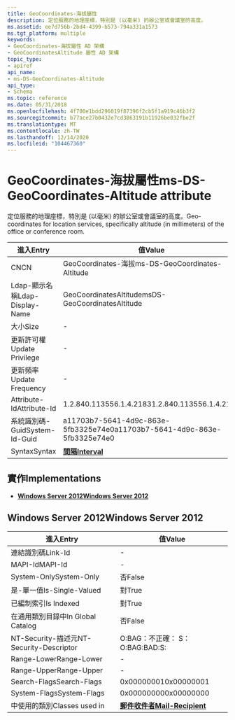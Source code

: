 ```yaml
---
title: GeoCoordinates-海拔屬性
description: 定位服務的地理座標，特別是 (以毫米) 的辦公室或會議室的高度。
ms.assetid: ee7d756b-2bd4-4399-b573-794a331a1573
ms.tgt_platform: multiple
keywords:
- GeoCoordinates-海拔屬性 AD 架構
- GeoCoordinatesAltitude 屬性 AD 架構
topic_type:
- apiref
api_name:
- ms-DS-GeoCoordinates-Altitude
api_type:
- Schema
ms.topic: reference
ms.date: 05/31/2018
ms.openlocfilehash: 4f700e1bdd296019f87396f2cb5f1a919c46b3f2
ms.sourcegitcommit: b77ace27b0432e7cd3863191b11926be032fbe2f
ms.translationtype: MT
ms.contentlocale: zh-TW
ms.lasthandoff: 12/14/2020
ms.locfileid: "104467360"
---
```

# <a name="ms-ds-geocoordinates-altitude-attribute"></a><span data-ttu-id="ff5cd-105">GeoCoordinates-海拔屬性</span><span class="sxs-lookup"><span data-stu-id="ff5cd-105">ms-DS-GeoCoordinates-Altitude attribute</span></span>

<span data-ttu-id="ff5cd-106">定位服務的地理座標，特別是 (以毫米) 的辦公室或會議室的高度。</span><span class="sxs-lookup"><span data-stu-id="ff5cd-106">Geo-coordinates for location services, specifically altitude (in millimeters) of the office or conference room.</span></span>



| <span data-ttu-id="ff5cd-107">進入</span><span class="sxs-lookup"><span data-stu-id="ff5cd-107">Entry</span></span> | <span data-ttu-id="ff5cd-108">值</span><span class="sxs-lookup"><span data-stu-id="ff5cd-108">Value</span></span> |
|-------------------|--------------------------------------|
| <span data-ttu-id="ff5cd-109">CN</span><span class="sxs-lookup"><span data-stu-id="ff5cd-109">CN</span></span>                | <span data-ttu-id="ff5cd-110">GeoCoordinates-海拔</span><span class="sxs-lookup"><span data-stu-id="ff5cd-110">ms-DS-GeoCoordinates-Altitude</span></span>        |
| <span data-ttu-id="ff5cd-111">Ldap-顯示名稱</span><span class="sxs-lookup"><span data-stu-id="ff5cd-111">Ldap-Display-Name</span></span> | <span data-ttu-id="ff5cd-112">GeoCoordinatesAltitude</span><span class="sxs-lookup"><span data-stu-id="ff5cd-112">msDS-GeoCoordinatesAltitude</span></span>          |
| <span data-ttu-id="ff5cd-113">大小</span><span class="sxs-lookup"><span data-stu-id="ff5cd-113">Size</span></span>              | \-                                   |
| <span data-ttu-id="ff5cd-114">更新許可權</span><span class="sxs-lookup"><span data-stu-id="ff5cd-114">Update Privilege</span></span>  | \-                                   |
| <span data-ttu-id="ff5cd-115">更新頻率</span><span class="sxs-lookup"><span data-stu-id="ff5cd-115">Update Frequency</span></span>  | \-                                   |
| <span data-ttu-id="ff5cd-116">Attribute-Id</span><span class="sxs-lookup"><span data-stu-id="ff5cd-116">Attribute-Id</span></span>      | <span data-ttu-id="ff5cd-117">1.2.840.113556.1.4.2183</span><span class="sxs-lookup"><span data-stu-id="ff5cd-117">1.2.840.113556.1.4.2183</span></span>              |
| <span data-ttu-id="ff5cd-118">系統識別碼-Guid</span><span class="sxs-lookup"><span data-stu-id="ff5cd-118">System-Id-Guid</span></span>    | <span data-ttu-id="ff5cd-119">a11703b7-5641-4d9c-863e-5fb3325e74e0</span><span class="sxs-lookup"><span data-stu-id="ff5cd-119">a11703b7-5641-4d9c-863e-5fb3325e74e0</span></span> |
| <span data-ttu-id="ff5cd-120">Syntax</span><span class="sxs-lookup"><span data-stu-id="ff5cd-120">Syntax</span></span>            | [<span data-ttu-id="ff5cd-121">**間隔**</span><span class="sxs-lookup"><span data-stu-id="ff5cd-121">**Interval**</span></span>](s-interval.md)       |



## <a name="implementations"></a><span data-ttu-id="ff5cd-122">實作</span><span class="sxs-lookup"><span data-stu-id="ff5cd-122">Implementations</span></span>

-   [<span data-ttu-id="ff5cd-123">**Windows Server 2012**</span><span class="sxs-lookup"><span data-stu-id="ff5cd-123">**Windows Server 2012**</span></span>](#windows-server-2012)

## <a name="windows-server-2012"></a><span data-ttu-id="ff5cd-124">Windows Server 2012</span><span class="sxs-lookup"><span data-stu-id="ff5cd-124">Windows Server 2012</span></span>



| <span data-ttu-id="ff5cd-125">進入</span><span class="sxs-lookup"><span data-stu-id="ff5cd-125">Entry</span></span> | <span data-ttu-id="ff5cd-126">值</span><span class="sxs-lookup"><span data-stu-id="ff5cd-126">Value</span></span> |
|------------------------|------------------------------------------------------|
| <span data-ttu-id="ff5cd-127">連結識別碼</span><span class="sxs-lookup"><span data-stu-id="ff5cd-127">Link-Id</span></span>                | \-                                                   |
| <span data-ttu-id="ff5cd-128">MAPI-Id</span><span class="sxs-lookup"><span data-stu-id="ff5cd-128">MAPI-Id</span></span>                | \-                                                   |
| <span data-ttu-id="ff5cd-129">System-Only</span><span class="sxs-lookup"><span data-stu-id="ff5cd-129">System-Only</span></span>            | <span data-ttu-id="ff5cd-130">否</span><span class="sxs-lookup"><span data-stu-id="ff5cd-130">False</span></span>                                                |
| <span data-ttu-id="ff5cd-131">是-單一值</span><span class="sxs-lookup"><span data-stu-id="ff5cd-131">Is-Single-Valued</span></span>       | <span data-ttu-id="ff5cd-132">對</span><span class="sxs-lookup"><span data-stu-id="ff5cd-132">True</span></span>                                                 |
| <span data-ttu-id="ff5cd-133">已編制索引</span><span class="sxs-lookup"><span data-stu-id="ff5cd-133">Is Indexed</span></span>             | <span data-ttu-id="ff5cd-134">對</span><span class="sxs-lookup"><span data-stu-id="ff5cd-134">True</span></span>                                                 |
| <span data-ttu-id="ff5cd-135">在通用類別目錄中</span><span class="sxs-lookup"><span data-stu-id="ff5cd-135">In Global Catalog</span></span>      | <span data-ttu-id="ff5cd-136">否</span><span class="sxs-lookup"><span data-stu-id="ff5cd-136">False</span></span>                                                |
| <span data-ttu-id="ff5cd-137">NT-Security-描述元</span><span class="sxs-lookup"><span data-stu-id="ff5cd-137">NT-Security-Descriptor</span></span> | <span data-ttu-id="ff5cd-138">O:BAG：不正確： S：</span><span class="sxs-lookup"><span data-stu-id="ff5cd-138">O:BAG:BAD:S:</span></span>                                         |
| <span data-ttu-id="ff5cd-139">Range-Lower</span><span class="sxs-lookup"><span data-stu-id="ff5cd-139">Range-Lower</span></span>            | \-                                                   |
| <span data-ttu-id="ff5cd-140">Range-Upper</span><span class="sxs-lookup"><span data-stu-id="ff5cd-140">Range-Upper</span></span>            | \-                                                   |
| <span data-ttu-id="ff5cd-141">Search-Flags</span><span class="sxs-lookup"><span data-stu-id="ff5cd-141">Search-Flags</span></span>           | <span data-ttu-id="ff5cd-142">0x00000001</span><span class="sxs-lookup"><span data-stu-id="ff5cd-142">0x00000001</span></span>                                           |
| <span data-ttu-id="ff5cd-143">System-Flags</span><span class="sxs-lookup"><span data-stu-id="ff5cd-143">System-Flags</span></span>           | <span data-ttu-id="ff5cd-144">0x00000000</span><span class="sxs-lookup"><span data-stu-id="ff5cd-144">0x00000000</span></span>                                           |
| <span data-ttu-id="ff5cd-145">中使用的類別</span><span class="sxs-lookup"><span data-stu-id="ff5cd-145">Classes used in</span></span>        | [<span data-ttu-id="ff5cd-146">**郵件收件者**</span><span class="sxs-lookup"><span data-stu-id="ff5cd-146">**Mail-Recipient**</span></span>](c-mailrecipient.md)<br/> |



 

 





